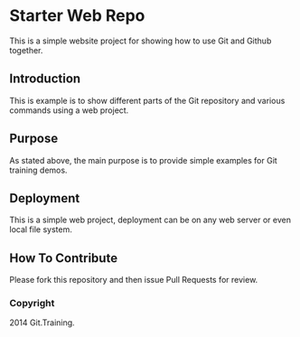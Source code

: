 # Starter Web Repo

This is a simple website project for
showing how to use Git and Github together.

## Introduction

This is example is to show different parts
of the Git repository and various commands
using a web project.

## Purpose

As stated above, the main purpose is to provide simple examples for Git training demos.

## Deployment

This is a simple web project, deployment can be on any web server or even local file system.

## How To Contribute

Please fork this repository and then issue Pull Requests for review.

### Copyright
2014 Git.Training.